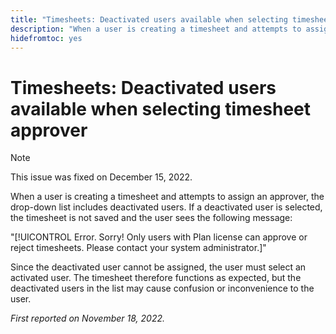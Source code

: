 ```yaml
---
title: "Timesheets: Deactivated users available when selecting timesheet approver"
description: "When a user is creating a timesheet and attempts to assign an approver, the drop-down list includes deactivated users. If a deactivated user is selected, the timesheet is not saved and the user sees an error message."
hidefromtoc: yes
---
```


# Timesheets: Deactivated users available when selecting timesheet approver

>[!NOTE]
>
>This issue was fixed on December 15, 2022.

When a user is creating a timesheet and attempts to assign an approver, the drop-down list includes deactivated users. If a deactivated user is selected, the timesheet is not saved and the user sees the following message:

"[!UICONTROL Error. Sorry! Only users with Plan license can approve or reject timesheets. Please contact your system administrator.]"

Since the deactivated user cannot be assigned, the user must select an activated user. The timesheet therefore functions as expected, but the deactivated users in the list may cause confusion or inconvenience to the user.

_First reported on November 18, 2022._

        